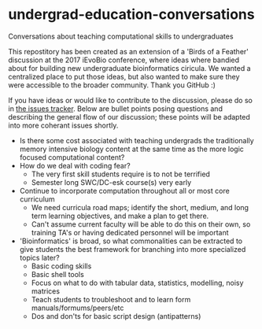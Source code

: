 # undergrad-education-conversations
Conversations about teaching computational skills to undergraduates

This repostitory has been created as an extension of a 'Birds of a Feather' discussion at the
2017 iEvoBio conference, where ideas where bandied about for building new undergraduate
bioinformatics ciricula. We wanted a centralized place to put those ideas, but also wanted to make
sure they were accessible to the broader community. Thank you GitHub :)

If you have ideas or would like to contribute to the discussion, please do so in [the issues
tracker](https://github.com/carpentries/undergrad-education-conversations/issues). Below are bullet
points posing questions and describing the general flow of our discussion; these points will be adapted into more coherant
issues shortly.

* Is there some cost associated with teaching undergrads the traditionally memory
intensive biology content at the same time as the more logic focused computational content?
* How do we deal with coding fear?
  * The very first skill students require is to not be terrified
  * Semester long SWC/DC-esk course(s) very early
* Continue to incorporate computation throughout all or most core curriculum
  * We need curricula road maps; identify the short, medium, and long term learning objectives, and
make a plan to get there.
  * Can't assume current faculty will be able to do this on their own, so training TA's or having
dedicated personnel will be important
* 'Bioinformatics' is broad, so what commonalities can be extracted to give students the best
framework for branching into more specialized topics later?
  * Basic coding skills
  * Basic shell tools
  * Focus on what to do with tabular data, statistics, modelling, noisy matrices
  * Teach students to troubleshoot and to learn form manuals/formums/peers/etc
  * Dos and don'ts for basic script design (antipatterns)

